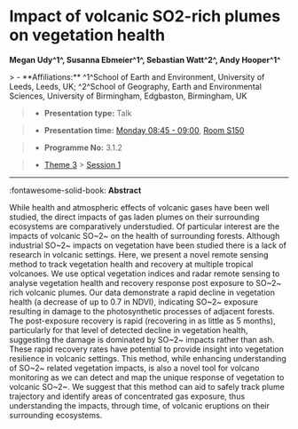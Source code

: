 # Impact of volcanic SO2-rich plumes on vegetation health

**Megan Udy^1^, Susanna Ebmeier^1^, Sebastian Watt^2^, Andy Hooper^1^**

<!-- more -->> - **Affiliations:** ^1^School of Earth and Environment, University of Leeds, Leeds, UK; ^2^School of Geography, Earth and Environmental Sciences, University of Birmingham, Edgbaston, Birmingham, UK

> - **Presentation type:** Talk

> - **Presentation time:** [Monday 08:45 - 09:00](../sessions_comparison.md#__tabbed_1_1), [Room S150](../maps_venue.md#__tabbed_1_2)

> - **Programme No:** 3.1.2

> - [Theme 3](../theme3.md) > [Session 1](../sessions/session-3-1.md)

--- 

:fontawesome-solid-book: **Abstract**

While health and atmospheric effects of volcanic gases have been well studied, the direct impacts of gas laden plumes on their surrounding ecosystems are comparatively understudied. Of particular interest are the impacts of volcanic SO~2~ on the health of surrounding forests. Although industrial SO~2~ impacts on vegetation have been studied there is a lack of research in volcanic settings. Here, we present a novel remote sensing method to track vegetation health and recovery at multiple tropical volcanoes.
We use optical vegetation indices and radar remote sensing to analyse vegetation health and recovery response post exposure to SO~2~ rich volcanic plumes. Our data demonstrate a rapid decline in vegetation health (a decrease of up to 0.7 in NDVI), indicating SO~2~ exposure resulting in damage to the photosynthetic processes of adjacent forests. The post-exposure recovery is rapid (recovering in as little as 5 months), particularly for that level of detected decline in vegetation health, suggesting the damage is dominated by SO~2~ impacts rather than ash. These rapid recovery rates have potential to provide insight into vegetation resilience in volcanic settings.
This method, while enhancing understanding of SO~2~ related vegetation impacts, is also a novel tool for volcano monitoring as we can detect and map the unique response of vegetation to volcanic SO~2~. We suggest that this method can aid to safely track plume trajectory and identify areas of concentrated gas exposure, thus understanding the impacts, through time, of volcanic eruptions on their surrounding ecosystems.

